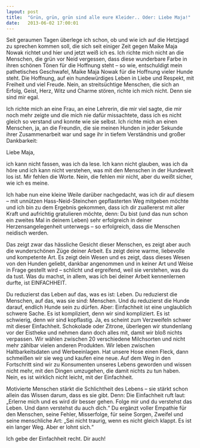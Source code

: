 ```yaml
---
layout: post
title:  "Grün, grün, grün sind alle eure Kleider.. Oder: Liebe Maja!"
date:   2013-06-02 17:00:01
---
```


Seit geraumen Tagen überlege ich schon, ob und wie ich auf die Hetzjagd zu
sprechen kommen soll, die sich seit einiger Zeit gegen Maike Maja Nowak richtet
und hier und jetzt weiß ich es.  Ich richte mich nicht an die Menschen, die grün
vor Neid vergessen, dass diese wunderbare Farbe in ihren schönen Tönen für die
Hoffnung steht – so wie, entschuldigt mein pathetisches Geschwafel, Maike Maja
Nowak für die Hoffnung vieler Hunde steht. Die Hoffnung, auf ein hundewürdiges
Leben in Liebe und Respekt, mit Freiheit und viel Freude. Nein, an
streitsüchtige Menschen, die sich an Erfolg, Geist, Herz, Witz und Charme
stören, richte ich mich nicht. Denn sie sind mir egal.

Ich richte mich an eine Frau, an eine Lehrerin, die mir viel sagte, die mir noch
mehr zeigte und die mich nie dafür missachtete, dass ich es nicht gleich so
verstand und konnte wie sie selbst. Ich richte mich an einen Menschen, ja, an
die Freundin, die sie meinen Hunden in jeder Sekunde ihrer Zusammenarbeit war
und sage ihr in tiefem Verständnis und großer Dankbarkeit:

Liebe Maja,

ich kann nicht fassen, was ich da lese. Ich kann nicht glauben, was ich da höre
und ich kann nicht verstehen, was mit den Menschen in der Hundewelt los ist. Mir
fehlen die Worte. Nein, die fehlen mir nicht, aber du weißt sicher, wie ich es
meine.

Ich habe nun eine kleine Weile darüber nachgedacht, was ich dir auf diesem – mit
unnützen Hass-Neid-Steinchen gepflasterten Weg mitgeben möchte und ich bin zu
dem Ergebnis gekommen, dass ich dir zuallererst mit aller Kraft und aufrichtig
gratulieren möchte, denn: Du bist (und das nun schon ein zweites Mal in deinem
Leben) sehr erfolgreich in deiner Herzensangelegenheit unterwegs – so
erfolgreich, dass die Menschen neidisch werden.

Das zeigt zwar das hässliche Gesicht dieser Menschen, es zeigt aber auch die
wunderschönen Züge deiner Arbeit. Es zeigt deine warme, liebevolle und
kompetente Art. Es zeigt dein Wesen und es zeigt, dass dieses Wesen von den
Hunden geliebt, dankbar angenommen und in keiner Art und Weise in Frage gestellt
wird – schlicht und ergreifend, weil sie verstehen, was du da tust. Was du
machst, in allem, was ich bei deiner Arbeit kennenlernen durfte, ist
EINFACHHEIT.

Du reduzierst das Leben auf das, was es ist: Leben. Du reduzierst die Menschen,
auf das, was sie sind: Menschen. Und du reduzierst die Hunde darauf, endlich
Hunde sein zu dürfen. Aber: Einfachheit ist eine unglaublich schwere Sache. Es
ist kompliziert, denn wir sind kompliziert. Es ist schwierig, denn wir sind
kopflastig. Ja, es scheint zum Verzweifeln schwer mit dieser Einfachheit.
Schokolade oder Zitrone, überlegen wir stundenlang vor der Eistheke und nehmen
dann doch alles mit, damit wir bloß nichts verpassen. Wir wählen zwischen 20
verschiedene Milchsorten und nicht mehr zählbar vielen anderen Produkten. Wir
leben zwischen Haltbarkeitsdaten und Werbeeinlagen. Hat unsere Hose einen Fleck,
dann schmeißen wir sie weg und kaufen eine neue. Auf dem Weg in den Fortschritt
sind wir zu Konsumenten unseres Lebens geworden und wissen nicht mehr, mit den
Dingen umzugehen, die damit nichts zu tun haben.  Nein, es ist wirklich nicht
leicht, mit der Einfachheit.

Motivierte Menschen stärkt die Schlichtheit des Lebens – sie stärkt schon allein
das Wissen darum, dass es sie gibt. Denn: Die Einfachheit ruft laut: „Erlerne
mich und es wird dir besser gehen. Folge mir und du verstehst das Leben. Und
dann verstehst du auch dich.“  Du ergänzt voller Empathie für den Menschen,
seine Fehler, Misserfolge, für seine Sorgen, Zweifel und seine menschliche Art:
„Sei nicht traurig, wenn es nicht gleich klappt. Es ist ein langer Weg. Aber er
lohnt sich.“

Ich gebe der Einfachheit recht. Dir auch!

